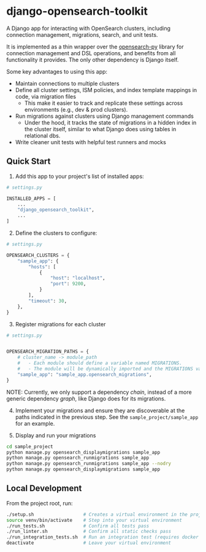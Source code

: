 # django-opensearch-toolkit

A Django app for interacting with OpenSearch clusters, including connection management, migrations, search, and unit tests.

It is implemented as a thin wrapper over the [opensearch-py](https://pypi.org/project/opensearch-py/) library for connection management and DSL operations, and benefits from all functionality it provides. The only other dependency is Django itself.

Some key advantages to using this app:

- Maintain connections to multiple clusters
- Define all cluster settings, ISM policies, and index template mappings in code, via migration files
  - This make it easier to track and replicate these settings across environments (e.g., dev & prod clusters).
- Run migrations against clusters using Django management commands
  - Under the hood, it tracks the state of migrations in a hidden index in the cluster itself, similar to what Django does using tables in relational dbs.
- Write cleaner unit tests with helpful test runners and mocks

## Quick Start

1. Add this app to your project's list of installed apps:

```python
# settings.py

INSTALLED_APPS = [
    ...
    "django_opensearch_toolkit",
    ...
]
```

2. Define the clusters to configure:

```python
# settings.py

OPENSEARCH_CLUSTERS = {
    "sample_app": {
        "hosts": [
            {
                "host": "localhost",
                "port": 9200,
            }
        ],
        "timeout": 30,
    },
}
```

3. Register migrations for each cluster

```python
# settings.py


OPENSEARCH_MIGRATION_PATHS = {
    # cluster_name -> module_path
    #   - Each module should define a variable named MIGRATIONS.
    #   - The module will be dynamically imported and the MIGRATIONS variable will be used.
    "sample_app": "sample_app.opensearch_migrations",
}
```

NOTE: Currently, we only support a dependency _chain_, instead of a more generic dependency _graph_, like Django does for its migrations.

4. Implement your migrations and ensure they are discoverable at the paths indicated in the previous step. See the `sample_project/sample_app` for an example.

5. Display and run your migrations

```bash
cd sample_project
python manage.py opensearch_displaymigrations sample_app
python manage.py opensearch_runmigrations sample_app
python manage.py opensearch_runmigrations sample_app --nodry
python manage.py opensearch_displaymigrations sample_app
```

## Local Development

From the project root, run:

```bash
./setup.sh                  # Creates a virtual environment in the project directory & downloads all requirements
source venv/bin/activate    # Step into your virtual environment
./run_tests.sh              # Confirm all tests pass
./run_linter.sh             # Confirm all static checks pass
./run_integration_tests.sh  # Run an integration test (requires docker daemon to be running)
deactivate                  # Leave your virtual environment
```
